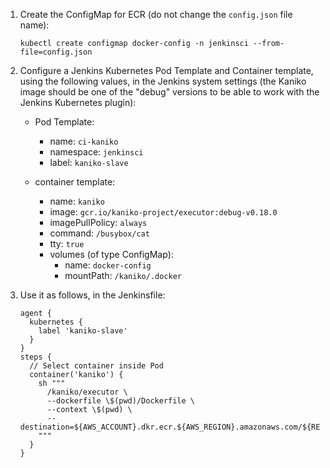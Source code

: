 1. Create the ConfigMap for ECR (do not change the `config.json` file name):
    ```
    kubectl create configmap docker-config -n jenkinsci --from-file=config.json
    ```

2. Configure a Jenkins Kubernetes Pod Template and Container template, using the following values, in the Jenkins system settings (the Kaniko image should be one of the "debug" versions to be able to work with the Jenkins Kubernetes plugin):

    * Pod Template:
      * name: `ci-kaniko`
      * namespace: `jenkinsci`
      * label: `kaniko-slave`

    * container template:
      * name: `kaniko`
      * image: `gcr.io/kaniko-project/executor:debug-v0.18.0`
      * imagePullPolicy: `always`
      * command: `/busybox/cat`
      * tty: `true`
      * volumes (of type ConfigMap):
        * name: `docker-config`
        * mountPath: `/kaniko/.docker`

3. Use it as follows, in the Jenkinsfile:
    ```
    agent {
      kubernetes {
        label 'kaniko-slave'
      }
    }
    steps {
      // Select container inside Pod
      container('kaniko') {
        sh """
          /kaniko/executor \
          --dockerfile \$(pwd)/Dockerfile \
          --context \$(pwd) \
          --destination=${AWS_ACCOUNT}.dkr.ecr.${AWS_REGION}.amazonaws.com/${REPO_NAME}:latest
        """
      }
    }
    ```
